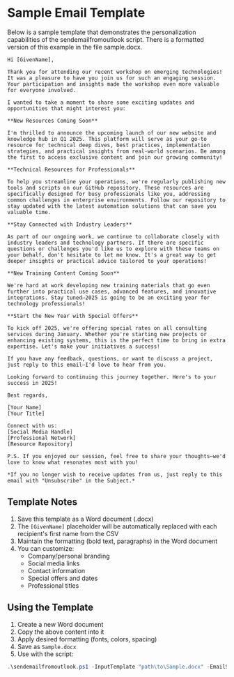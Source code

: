 # Sample Email Template

Below is a sample template that demonstrates the personalization capabilities of the sendemailfromoutlook script. There is a formatted version of this example in the file sample.docx.
```
Hi [GivenName],

Thank you for attending our recent workshop on emerging technologies! It was a pleasure to have you join us for such an engaging session. Your participation and insights made the workshop even more valuable for everyone involved.

I wanted to take a moment to share some exciting updates and opportunities that might interest you:

**New Resources Coming Soon**

I'm thrilled to announce the upcoming launch of our new website and knowledge hub in Q1 2025. This platform will serve as your go-to resource for technical deep dives, best practices, implementation strategies, and practical insights from real-world scenarios. Be among the first to access exclusive content and join our growing community!

**Technical Resources for Professionals**

To help you streamline your operations, we're regularly publishing new tools and scripts on our GitHub repository. These resources are specifically designed for busy professionals like you, addressing common challenges in enterprise environments. Follow our repository to stay updated with the latest automation solutions that can save you valuable time.

**Stay Connected with Industry Leaders**

As part of our ongoing work, we continue to collaborate closely with industry leaders and technology partners. If there are specific questions or challenges you'd like us to explore with these teams on your behalf, don't hesitate to let me know. It's a great way to get deeper insights or practical advice tailored to your operations!

**New Training Content Coming Soon**

We're hard at work developing new training materials that go even further into practical use cases, advanced features, and innovative integrations. Stay tuned—2025 is going to be an exciting year for technology professionals!

**Start the New Year with Special Offers**

To kick off 2025, we're offering special rates on all consulting services during January. Whether you're starting new projects or enhancing existing systems, this is the perfect time to bring in extra expertise. Let's make your initiatives a success!

If you have any feedback, questions, or want to discuss a project, just reply to this email—I'd love to hear from you.

Looking forward to continuing this journey together. Here's to your success in 2025!

Best regards,

[Your Name]
[Your Title]

Connect with us:
[Social Media Handle]
[Professional Network]
[Resource Repository]

P.S. If you enjoyed our session, feel free to share your thoughts—we'd love to know what resonates most with you!

*If you no longer wish to receive updates from us, just reply to this email with "Unsubscribe" in the Subject.*
```

## Template Notes

1. Save this template as a Word document (.docx)
2. The `[GivenName]` placeholder will be automatically replaced with each recipient's first name from the CSV
3. Maintain the formatting (bold text, paragraphs) in the Word document
4. You can customize:
   - Company/personal branding
   - Social media links
   - Contact information
   - Special offers and dates
   - Professional titles

## Using the Template

1. Create a new Word document
2. Copy the above content into it
3. Apply desired formatting (fonts, colors, spacing)
4. Save as `Sample.docx`
5. Use with the script:
```powershell
.\sendemailfromoutlook.ps1 -InputTemplate "path\to\Sample.docx" -EmailSubject "Workshop Follow-up" -InputCSV "path\to\recipients.csv"
```
